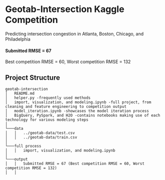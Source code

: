 # Geotab-Intersection Kaggle Competition
Predicting intersection congestion in Atlanta, Boston, Chicago, and Philadelphia

#### Submitted RMSE = 67
Best competition RMSE = 60, Worst competition RMSE = 132

## Project Structure
```
geotab-intersection
│   README.md
│   helper.py -frequently used methods
│   import, visualization, and modeling.ipynb -full project, from cleaning and feature engineering to competition output
│   model_iteration.ipynb -showcases the model iteration process
│   BigQuery, PySpark, and H2O -contains notebooks making use of each technology for various modeling steps
│
└───data
│   │   ../geotab-data/test.csv
│   │   ../geotab-data/train.csv
│
└───full process
│   │   import, visualization, and modeling.ipynb
│ 
└───output
│   │   Submitted RMSE = 67 (Best competition RMSE = 60, Worst competition RMSE = 132)
│   │ 